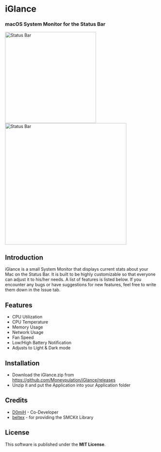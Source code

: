 # iGlance
### macOS System Monitor for the Status Bar

<img src="https://i.imgur.com/yPJvAIg.png" title="Status Bar" width="300" alt="Status Bar">

<img src="https://i.imgur.com/iVuBvaL.png" title="Status Bar" width="400" alt="Status Bar">

## Introduction
iGlance is a small System Monitor that displays current stats about your Mac on the Status Bar. It is built to be highly customizable so that everyone can adjust it to his/her needs. A list of features is listed below. If you encounter any bugs or have suggestions for new features, feel free to write them down in the Issue tab. 

## Features
- CPU Utilization
- CPU Temperature
- Memory Usage
- Network Usage
- Fan Speed
- Low/High Battery Notification
- Adjusts to Light & Dark mode

## Installation

- Download the iGlance.zip from https://github.com/Moneypulation/iGlance/releases
- Unzip it and put the Application into your Application folder

## Credits
- <a href="https://github.com/D0miH">D0miH</a> - Co-Developer
- <a href="https://github.com/beltex">beltex</a> - for providing the SMCKit Library

## License
This software is published under the <b>MIT License</b>.
